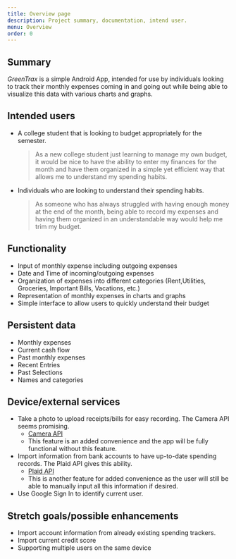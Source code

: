```yaml
---
title: Overview page
description: Project summary, documentation, intend user.
menu: Overview
order: 0
---
```



## Summary

_GreenTrax_ is a simple Android App, intended for use by individuals looking to track their monthly expenses coming in and going out while being able to visualize this data with various charts and graphs.




## Intended users

- A college student that is looking to budget appropriately for the semester.

  > As a new college student just learning to manage my own budget, it would be nice to have the ability to enter my finances for the month and have them organized in a simple yet efficient way that allows me to understand my spending habits. 

- Individuals who are looking to understand their spending habits.

  > As someone who has always struggled with having enough money at the end of the month, being able to record my expenses and having them organized in an understandable way would help me trim my budget.  


## Functionality

- Input of monthly expense including outgoing expenses
- Date and Time of incoming/outgoing expenses
- Organization of expenses into different categories (Rent,Utilities, Groceries, Important Bills, Vacations, etc.)
- Representation of monthly expenses in charts and graphs
- Simple interface to allow users to quickly understand their budget



## Persistent data

- Monthly expenses
- Current cash flow
- Past monthly expenses
- Recent Entries
- Past Selections
- Names and categories

## Device/external services

- Take a photo to upload receipts/bills for easy recording. The Camera API seems promising.
  - [Camera API](https://developer.android.com/guide/topics/media/camera)
  - This feature is an added convenience and the app will be fully functional without this feature. 
- Import information from bank accounts to have up-to-date spending records. The Plaid API gives this ability.
  - [Plaid API](https://plaid.com/docs/api/)
  - This is another feature for added convenience as the user will still be able to manually input all this information if desired. 
- Use Google Sign In to identify current user.




## Stretch goals/possible enhancements 

- Import account information from already existing spending trackers.
- Import current credit score 
- Supporting multiple users on the same device

